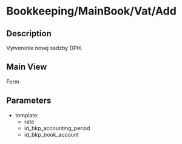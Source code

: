 # Bookkeeping/MainBook/Vat/Add

## Description

Vytvorenie novej sadzby DPH.

## Main View

Form

## Parameters

* template:
  * rate
  * id_bkp_accounting_period
  * id_bkp_book_account
